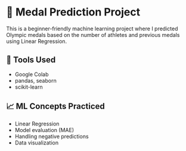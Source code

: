 # 🏅 Medal Prediction Project

This is a beginner-friendly machine learning project where I predicted Olympic medals based on the number of athletes and previous medals using Linear Regression.

## 🔧 Tools Used
- Google Colab
- pandas, seaborn
- scikit-learn

## 📈 ML Concepts Practiced
- Linear Regression
- Model evaluation (MAE)
- Handling negative predictions
- Data visualization

